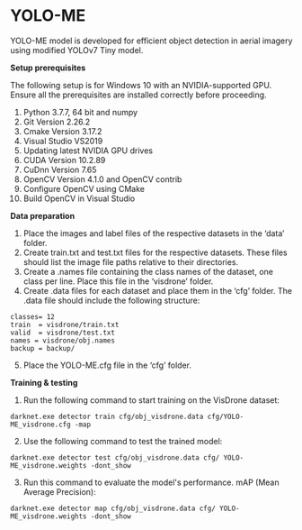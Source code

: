 # YOLO-ME
YOLO-ME model is developed for efficient object detection in aerial imagery using modified  YOLOv7 Tiny model.

**Setup prerequisites**

The following setup is for Windows 10 with an NVIDIA-supported GPU. Ensure all the prerequisites are installed correctly before proceeding.
1.	Python 3.7.7, 64 bit and numpy
2.	Git Version 2.26.2
3.	Cmake Version 3.17.2
4.	Visual Studio VS2019
5.	Updating latest NVIDIA GPU drives
6.	CUDA Version 10.2.89
7.	CuDnn Version 7.65 
8.	OpenCV Version 4.1.0 and OpenCV contrib
9.	Configure OpenCV using CMake
10.	Build OpenCV in Visual Studio

**Data preparation**

1.	Place the images and label files of the respective datasets in the ‘data’ folder.
2.	Create train.txt and test.txt files for the respective datasets. These files should list the image file paths relative to their directories.
3.	Create a .names file containing the class names of the dataset, one class per line. Place this file in the ‘visdrone’ folder.
4.	Create .data files for each dataset and place them in the ‘cfg’ folder. The .data file should include the following structure:
```
classes= 12
train  = visdrone/train.txt  
valid  = visdrone/test.txt  
names = visdrone/obj.names  
backup = backup/
```
5.	Place the YOLO-ME.cfg file in the ‘cfg’ folder.

**Training & testing**
1.	Run the following command to start training on the VisDrone dataset:
```
darknet.exe detector train cfg/obj_visdrone.data cfg/YOLO-ME_visdrone.cfg -map
```
2.	Use the following command to test the trained model:
```
darknet.exe detector test cfg/obj_visdrone.data cfg/ YOLO-ME_visdrone.weights -dont_show
```
3.	Run this command to evaluate the model's performance. mAP (Mean Average Precision):
```
darknet.exe detector map cfg/obj_visdrone.data cfg/ YOLO-ME_visdrone.weights -dont_show
```
